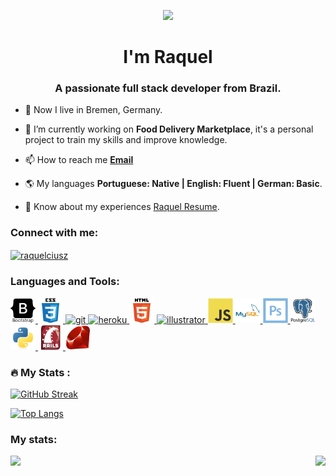 <p align="center">
  <img src="https://capsule-render.vercel.app/api?text=Hey!🕹️&fontColor=000000&animation=fadeIn&type=waving&color=gradient&height=100"/>
</p>

<h1 align="center">I'm Raquel</h1>
<h3 align="center">A passionate full stack developer from Brazil.</h3>

- 📍 Now I live in Bremen, Germany.

- 🔭 I’m currently working on **Food Delivery Marketplace**, it's a personal project to train my skills and improve knowledge.

- 📫 How to reach me **[Email](raquel.ciusz@yahoo.com)**

- 🌎 My languages **Portuguese: Native | English: Fluent | German: Basic**.

- 📄 Know about my experiences [Raquel Resume](https://drive.google.com/file/d/1MuompIqd4xYDGxWfnArJVxtgpiuHMgyU/view?usp=sharing).

<h3 align="left">Connect with me:</h3>
<p align="left">
<a href="https://linkedin.com/in/raquelciusz" target="blank"><img align="center" src="https://raw.githubusercontent.com/rahuldkjain/github-profile-readme-generator/master/src/images/icons/Social/linked-in-alt.svg" alt="raquelciusz" height="30" width="40" /></a>
</p>

<h3 align="left">Languages and Tools:</h3>
<p align="left"> <a href="https://getbootstrap.com" target="_blank" rel="noreferrer"> <img src="https://raw.githubusercontent.com/devicons/devicon/master/icons/bootstrap/bootstrap-plain-wordmark.svg" alt="bootstrap" width="40" height="40"/> </a> <a href="https://www.w3schools.com/css/" target="_blank" rel="noreferrer"> <img src="https://raw.githubusercontent.com/devicons/devicon/master/icons/css3/css3-original-wordmark.svg" alt="css3" width="40" height="40"/> </a> <a href="https://git-scm.com/" target="_blank" rel="noreferrer"> <img src="https://www.vectorlogo.zone/logos/git-scm/git-scm-icon.svg" alt="git" width="40" height="40"/> </a> <a href="https://heroku.com" target="_blank" rel="noreferrer"> <img src="https://www.vectorlogo.zone/logos/heroku/heroku-icon.svg" alt="heroku" width="40" height="40"/> </a> <a href="https://www.w3.org/html/" target="_blank" rel="noreferrer"> <img src="https://raw.githubusercontent.com/devicons/devicon/master/icons/html5/html5-original-wordmark.svg" alt="html5" width="40" height="40"/> </a> <a href="https://www.adobe.com/in/products/illustrator.html" target="_blank" rel="noreferrer"> <img src="https://www.vectorlogo.zone/logos/adobe_illustrator/adobe_illustrator-icon.svg" alt="illustrator" width="40" height="40"/> </a> <a href="https://developer.mozilla.org/en-US/docs/Web/JavaScript" target="_blank" rel="noreferrer"> <img src="https://raw.githubusercontent.com/devicons/devicon/master/icons/javascript/javascript-original.svg" alt="javascript" width="40" height="40"/> </a> <a href="https://www.mysql.com/" target="_blank" rel="noreferrer"> <img src="https://raw.githubusercontent.com/devicons/devicon/master/icons/mysql/mysql-original-wordmark.svg" alt="mysql" width="40" height="40"/> </a> <a href="https://www.photoshop.com/en" target="_blank" rel="noreferrer"> <img src="https://raw.githubusercontent.com/devicons/devicon/master/icons/photoshop/photoshop-line.svg" alt="photoshop" width="40" height="40"/> </a> <a href="https://www.postgresql.org" target="_blank" rel="noreferrer"> <img src="https://raw.githubusercontent.com/devicons/devicon/master/icons/postgresql/postgresql-original-wordmark.svg" alt="postgresql" width="40" height="40"/> </a> <a href="https://www.python.org" target="_blank" rel="noreferrer"> <img src="https://raw.githubusercontent.com/devicons/devicon/master/icons/python/python-original.svg" alt="python" width="40" height="40"/> </a> <a href="https://rubyonrails.org" target="_blank" rel="noreferrer"> <img src="https://raw.githubusercontent.com/devicons/devicon/master/icons/rails/rails-original-wordmark.svg" alt="rails" width="40" height="40"/> </a> <a href="https://www.ruby-lang.org/en/" target="_blank" rel="noreferrer"> <img src="https://raw.githubusercontent.com/devicons/devicon/master/icons/ruby/ruby-original.svg" alt="ruby" width="40" height="40"/> </a> </p>

### :fire: My Stats :
[![GitHub Streak](http://github-readme-streak-stats.herokuapp.com?user=raquelciusz&theme=dark&mode=weekly)](https://git.io/streak-stats)

[![Top Langs](https://github-readme-stats.vercel.app/api/top-langs/?username=raquelciusz&layout=compact&theme=vision-friendly-dark)](https://github.com/anuraghazra/github-readme-stats)

<h3 align="left">My stats:</h3>
<div style="display: inline_block">
    <img height="164em" src="https://github-readme-stats.vercel.app/api?username=raquelciusz&count_private=true?&bg_color=3F3D56&text_color=FFFFFF&title_color=000000"></a> 	<img align="right"src="https://github-readme-stats.vercel.app/api/top-langs/?username=raquelciusz&layout=compact&bg_color=3F3D56&text_color=FFFFFF&title_color=000000"></a>
</div>
